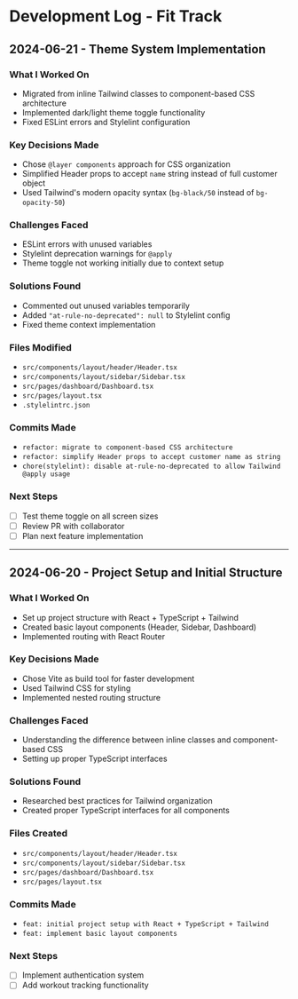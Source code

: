 # Development Log - Fit Track

## 2024-06-21 - Theme System Implementation

### What I Worked On
- Migrated from inline Tailwind classes to component-based CSS architecture
- Implemented dark/light theme toggle functionality
- Fixed ESLint errors and Stylelint configuration

### Key Decisions Made
- Chose `@layer components` approach for CSS organization
- Simplified Header props to accept `name` string instead of full customer object
- Used Tailwind's modern opacity syntax (`bg-black/50` instead of `bg-opacity-50`)

### Challenges Faced
- ESLint errors with unused variables
- Stylelint deprecation warnings for `@apply`
- Theme toggle not working initially due to context setup

### Solutions Found
- Commented out unused variables temporarily
- Added `"at-rule-no-deprecated": null` to Stylelint config
- Fixed theme context implementation

### Files Modified
- `src/components/layout/header/Header.tsx`
- `src/components/layout/sidebar/Sidebar.tsx`
- `src/pages/dashboard/Dashboard.tsx`
- `src/pages/layout.tsx`
- `.stylelintrc.json`

### Commits Made
- `refactor: migrate to component-based CSS architecture`
- `refactor: simplify Header props to accept customer name as string`
- `chore(stylelint): disable at-rule-no-deprecated to allow Tailwind @apply usage`

### Next Steps
- [ ] Test theme toggle on all screen sizes
- [ ] Review PR with collaborator
- [ ] Plan next feature implementation

---

## 2024-06-20 - Project Setup and Initial Structure

### What I Worked On
- Set up project structure with React + TypeScript + Tailwind
- Created basic layout components (Header, Sidebar, Dashboard)
- Implemented routing with React Router

### Key Decisions Made
- Chose Vite as build tool for faster development
- Used Tailwind CSS for styling
- Implemented nested routing structure

### Challenges Faced
- Understanding the difference between inline classes and component-based CSS
- Setting up proper TypeScript interfaces

### Solutions Found
- Researched best practices for Tailwind organization
- Created proper TypeScript interfaces for all components

### Files Created
- `src/components/layout/header/Header.tsx`
- `src/components/layout/sidebar/Sidebar.tsx`
- `src/pages/dashboard/Dashboard.tsx`
- `src/pages/layout.tsx`

### Commits Made
- `feat: initial project setup with React + TypeScript + Tailwind`
- `feat: implement basic layout components`

### Next Steps
- [ ] Implement authentication system
- [ ] Add workout tracking functionality